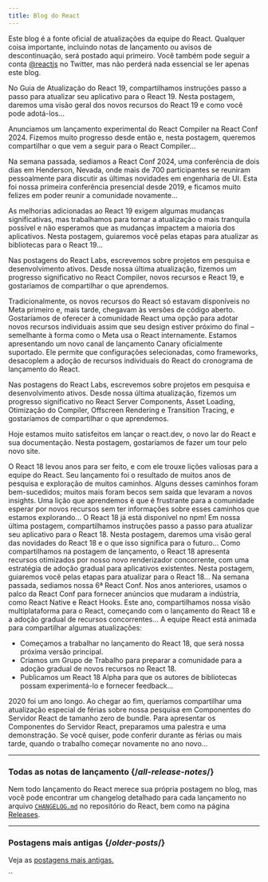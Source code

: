 ```yaml
---
title: Blog do React
---
```


<Intro>

Este blog é a fonte oficial de atualizações da equipe do React. Qualquer coisa importante, incluindo notas de lançamento ou avisos de descontinuação, será postado aqui primeiro. Você também pode seguir a conta [@reactjs](https://twitter.com/reactjs) no Twitter, mas não perderá nada essencial se ler apenas este blog.

</Intro>

<div className="sm:-mx-5 flex flex-col gap-5 mt-12">

<BlogCard title="React v19 " date="December 5, 2024" url="/blog/2024/12/05/react-19">

No Guia de Atualização do React 19, compartilhamos instruções passo a passo para atualizar seu aplicativo para o React 19. Nesta postagem, daremos uma visão geral dos novos recursos do React 19 e como você pode adotá-los...

</BlogCard>

<BlogCard title="Lançamento Beta do React Compiler" date="October 21, 2024" url="/blog/2024/10/21/react-compiler-beta-release">

Anunciamos um lançamento experimental do React Compiler na React Conf 2024. Fizemos muito progresso desde então e, nesta postagem, queremos compartilhar o que vem a seguir para o React Compiler...

</BlogCard>

<BlogCard title="Resumo do React Conf 2024" date="May 22, 2024" url="/blog/2024/05/22/react-conf-2024-recap">

Na semana passada, sediamos a React Conf 2024, uma conferência de dois dias em Henderson, Nevada, onde mais de 700 participantes se reuniram pessoalmente para discutir as últimas novidades em engenharia de UI. Esta foi nossa primeira conferência presencial desde 2019, e ficamos muito felizes em poder reunir a comunidade novamente...

</BlogCard>

<BlogCard title="Guia de Atualização do React 19" date="April 25, 2024" url="/blog/2024/04/25/react-19-upgrade-guide">

As melhorias adicionadas ao React 19 exigem algumas mudanças significativas, mas trabalhamos para tornar a atualização o mais tranquila possível e não esperamos que as mudanças impactem a maioria dos aplicativos. Nesta postagem, guiaremos você pelas etapas para atualizar as bibliotecas para o React 19...

</BlogCard>

<BlogCard title="React Labs: No Que Temos Trabalhado – Fevereiro de 2024" date="February 15, 2024" url="/blog/2024/02/15/react-labs-what-we-have-been-working-on-february-2024">

Nas postagens do React Labs, escrevemos sobre projetos em pesquisa e desenvolvimento ativos. Desde nossa última atualização, fizemos um progresso significativo no React Compiler, novos recursos e React 19, e gostaríamos de compartilhar o que aprendemos.

</BlogCard>

<BlogCard title="React Canaries: Implantação Incremental de Recursos Fora do Meta" date="May 3, 2023" url="/blog/2023/05/03/react-canaries">

Tradicionalmente, os novos recursos do React só estavam disponíveis no Meta primeiro e, mais tarde, chegavam às versões de código aberto. Gostaríamos de oferecer à comunidade React uma opção para adotar novos recursos individuais assim que seu design estiver próximo do final – semelhante à forma como o Meta usa o React internamente. Estamos apresentando um novo canal de lançamento Canary oficialmente suportado. Ele permite que configurações selecionadas, como frameworks, desacoplem a adoção de recursos individuais do React do cronograma de lançamento do React.

</BlogCard>

<BlogCard title="React Labs: No Que Temos Trabalhado – Março de 2023" date="March 22, 2023" url="/blog/2023/03/22/react-labs-what-we-have-been-working-on-march-2023">

Nas postagens do React Labs, escrevemos sobre projetos em pesquisa e desenvolvimento ativos. Desde nossa última atualização, fizemos um progresso significativo no React Server Components, Asset Loading, Otimização do Compiler, Offscreen Rendering e Transition Tracing, e gostaríamos de compartilhar o que aprendemos.

</BlogCard>


<BlogCard title="Apresentando react.dev" date="March 16, 2023" url="/blog/2023/03/16/introducing-react-dev">

Hoje estamos muito satisfeitos em lançar o react.dev, o novo lar do React e sua documentação. Nesta postagem, gostaríamos de fazer um tour pelo novo site.

</BlogCard>


<BlogCard title="React Labs: No Que Temos Trabalhado – Junho de 2022" date="June 15, 2022" url="/blog/2022/06/15/react-labs-what-we-have-been-working-on-june-2022">
O React 18 levou anos para ser feito, e com ele trouxe lições valiosas para a equipe do React. Seu lançamento foi o resultado de muitos anos de pesquisa e exploração de muitos caminhos. Alguns desses caminhos foram bem-sucedidos; muitos mais foram becos sem saída que levaram a novos insights. Uma lição que aprendemos é que é frustrante para a comunidade esperar por novos recursos sem ter informações sobre esses caminhos que estamos explorando...
</BlogCard>

<BlogCard title="React v18.0" date="March 29, 2022" url="/blog/2022/03/29/react-v18">
O React 18 já está disponível no npm! Em nossa última postagem, compartilhamos instruções passo a passo para atualizar seu aplicativo para o React 18. Nesta postagem, daremos uma visão geral das novidades do React 18 e o que isso significa para o futuro...
</BlogCard>

<BlogCard title="Como atualizar para o React 18" date="March 8, 2022" url="/blog/2022/03/08/react-18-upgrade-guide">
Como compartilhamos na postagem de lançamento, o React 18 apresenta recursos otimizados por nosso novo renderizador concorrente, com uma estratégia de adoção gradual para aplicativos existentes. Nesta postagem, guiaremos você pelas etapas para atualizar para o React 18...
</BlogCard>

<BlogCard title="Resumo do React Conf 2021" date="December 17, 2021" url="/blog/2021/12/17/react-conf-2021-recap">
Na semana passada, sediamos nossa 6ª React Conf.  Nos anos anteriores, usamos o palco da React Conf para fornecer anúncios que mudaram a indústria, como React Native e React Hooks. Este ano, compartilhamos nossa visão multiplataforma para o React, começando com o lançamento do React 18 e a adoção gradual de recursos concorrentes...
</BlogCard>

<BlogCard title="O Plano para o React 18" date="June 8, 2021" url="/blog/2021/06/08/the-plan-for-react-18">
A equipe React está animada para compartilhar algumas atualizações:

- Começamos a trabalhar no lançamento do React 18, que será nossa próxima versão principal.
- Criamos um Grupo de Trabalho para preparar a comunidade para a adoção gradual de novos recursos no React 18.
- Publicamos um React 18 Alpha para que os autores de bibliotecas possam experimentá-lo e fornecer feedback...
</BlogCard>

<BlogCard title="Apresentando os Componentes do Servidor React de Tamanho Zero de Bundle" date="December 21, 2020" url="/blog/2020/12/21/data-fetching-with-react-server-components">
2020 foi um ano longo. Ao chegar ao fim, queríamos compartilhar uma atualização especial de férias sobre nossa pesquisa em Componentes do Servidor React de tamanho zero de bundle. Para apresentar os Componentes do Servidor React, preparamos uma palestra e uma demonstração. Se você quiser, pode conferir durante as férias ou mais tarde, quando o trabalho começar novamente no ano novo...
</BlogCard>

</div>

---

### Todas as notas de lançamento {/*all-release-notes*/}

Nem todo lançamento do React merece sua própria postagem no blog, mas você pode encontrar um changelog detalhado para cada lançamento no arquivo [`CHANGELOG.md`](https://github.com/facebook/react/blob/main/CHANGELOG.md) no repositório do React, bem como na página [Releases](https://github.com/facebook/react/releases).

---

### Postagens mais antigas {/*older-posts*/}

Veja as [postagens mais antigas.](https://reactjs.org/blog/all.html)

<div className="h-12"></div>
``